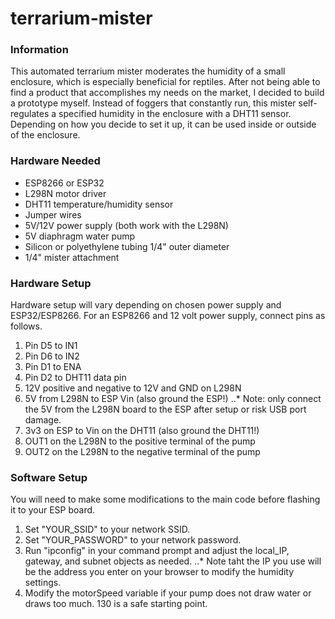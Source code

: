 # terrarium-mister

### Information
This automated terrarium mister moderates the humidity of a small enclosure, which is especially beneficial for reptiles. After not being able to find a product that accomplishes my needs on the market, I decided to build a prototype myself. Instead of foggers that constantly run, this mister self-regulates a specified humidity in the enclosure with a DHT11 sensor. Depending on how you decide to set it up, it can be used inside or outside of the enclosure.

### Hardware Needed
* ESP8266 or ESP32
* L298N motor driver
* DHT11 temperature/humidity sensor
* Jumper wires
* 5V/12V power supply (both work with the L298N)
* 5V diaphragm water pump
* Silicon or polyethylene tubing 1/4" outer diameter
* 1/4" mister attachment

### Hardware Setup
Hardware setup will vary depending on chosen power supply and ESP32/ESP8266. For an ESP8266 and 12 volt power supply, connect pins as follows.
1. Pin D5 to IN1
2. Pin D6 to IN2
3. Pin D1 to ENA
4. Pin D2 to DHT11 data pin
5. 12V positive and negative to 12V and GND on L298N
6. 5V from L298N to ESP Vin (also ground the ESP!)
..* Note: only connect the 5V from the L298N board to the ESP after setup or  risk USB port damage.
7. 3v3 on ESP to Vin on the DHT11 (also ground the DHT11!)
8. OUT1 on the L298N to the positive terminal of the pump
9. OUT2 on the L298N to the negative terminal of the pump

### Software Setup
You will need to make some modifications to the main code before flashing it to your ESP board.
1. Set "YOUR_SSID" to your network SSID.
2. Set "YOUR_PASSWORD" to your network password.
3. Run "ipconfig" in your command prompt and adjust the local_IP, gateway, and subnet objects as needed.
..* Note taht the IP you use will be the address you enter on your browser to modify the humidity settings.
4. Modify the motorSpeed variable if your pump does not draw water or draws too much. 130 is a safe starting point.
